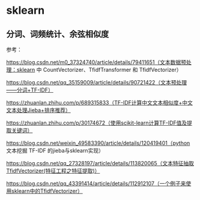 # sklearn

## 分词、词频统计、余弦相似度

参考：

https://blog.csdn.net/m0_37324740/article/details/79411651（文本数据预处理：sklearn 中 CountVectorizer、TfidfTransformer 和 TfidfVectorizer）

https://blog.csdn.net/qq_35159009/article/details/90721422（文本预处理——分词+TF-IDF）

https://zhuanlan.zhihu.com/p/689315833（TF-IDF计算中文文本相似度+中文文本处理Jieba+排序推荐）

https://zhuanlan.zhihu.com/p/30174672（使用scikit-learn计算TF-IDF值及提取关键词）

https://blog.csdn.net/weixin_49583390/article/details/120419401（python 文本挖掘 TF-IDF 的jieba与sklearn实现）

https://blog.csdn.net/qq_27328197/article/details/113820065（文本特征抽取TfidfVectorizer(特征工程之特征提取)）

https://blog.csdn.net/qq_43391414/article/details/112912107（一个例子来使用sklearn中的TfidfVectorizer）